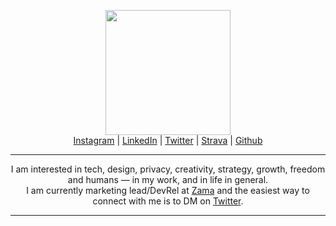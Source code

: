 <!-- Main header navigation -->
<p align="center">
  <img width="200" src="https://user-images.githubusercontent.com/5758427/201688444-0b5ca40b-d3b1-426a-a845-31aa0c303dcd.png"><br/>
  <a href="https://instagram.com/jeremyzacch">Instagram</a> | <a href="https://linkedin.com/in/jeremyzacch">LinkedIn</a> | <a href="https://twitter.com/jeremyzacch">Twitter</a> | <a href="https://www.strava.com/athletes/24102060">Strava</a> | <a href="https://github.com/zaccherinij">Github</a>
</p>
<!-- /Main header navigation -->

<hr/>

<p align="center">
I am interested in tech, design, privacy, creativity, strategy, growth, freedom and humans — in my work, and in life in general.<br/> I am currently marketing lead/DevRel at <a href="https://github.com/zama-ai">Zama</a> and the easiest way to connect with me is to DM on <a href="https://twitter.com/jeremyzacch">Twitter</a>.
</p>

<hr/>

